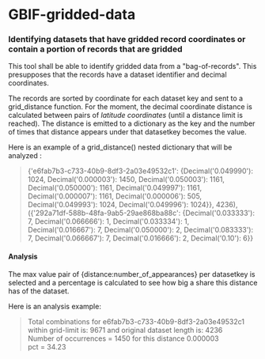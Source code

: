 # GBIF-gridded-data
### Identifying datasets that have gridded record coordinates or contain a portion of records that are gridded

This tool shall be able to identify gridded data from a "bag-of-records". This presupposes that the records have a dataset identifier and decimal coordinates. 

The records are sorted by coordinate for each dataset key and sent to a grid_distance function. For the moment, the decimal coordinate distance is calculated between pairs of _latitude coordinates_ (until a distance limit is reached). The distance is emitted to a dictionary as the key and the number of times that distance appears under that datasetkey becomes the value.  

Here is an example of a grid_distance() nested dictionary that will be analyzed :
> {'e6fab7b3-c733-40b9-8df3-2a03e49532c1': {Decimal('0.049990'): 1024, Decimal('0.000003'): 1450, Decimal('0.050003'): 1161, Decimal('0.050000'): 1161, Decimal('0.049997'): 1161, Decimal('0.000007'): 1161, Decimal('0.000006'): 505, Decimal('0.049993'): 1024, Decimal('0.049996'): 1024}}, 4236), ({'292a71df-588b-48fa-9ab5-29ae868ba88c': {Decimal('0.033333'): 7, Decimal('0.066666'): 1, Decimal('0.033334'): 1, Decimal('0.016667'): 7, Decimal('0.050000'): 2, Decimal('0.083333'): 7, Decimal('0.066667'): 7, Decimal('0.016666'): 2, Decimal('0.10'): 6}}

#### Analysis
The max value pair of {distance:number_of_appearances} per datasetkey is selected and a percentage is calculated to see how big a share this distance has of the dataset.  

Here is an analysis example:
> Total combinations for e6fab7b3-c733-40b9-8df3-2a03e49532c1 within grid-limit is: 9671 and original dataset length is: 4236  
Number of occurrences = 1450 for this distance 0.000003   
pct = 34.23

